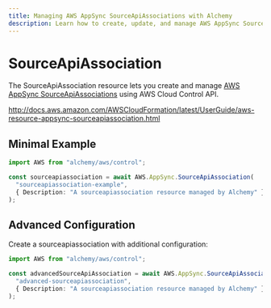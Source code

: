```yaml
---
title: Managing AWS AppSync SourceApiAssociations with Alchemy
description: Learn how to create, update, and manage AWS AppSync SourceApiAssociations using Alchemy Cloud Control.
---
```


# SourceApiAssociation

The SourceApiAssociation resource lets you create and manage [AWS AppSync SourceApiAssociations](https://docs.aws.amazon.com/appsync/latest/userguide/) using AWS Cloud Control API.

http://docs.aws.amazon.com/AWSCloudFormation/latest/UserGuide/aws-resource-appsync-sourceapiassociation.html

## Minimal Example

```ts
import AWS from "alchemy/aws/control";

const sourceapiassociation = await AWS.AppSync.SourceApiAssociation(
  "sourceapiassociation-example",
  { Description: "A sourceapiassociation resource managed by Alchemy" }
);
```

## Advanced Configuration

Create a sourceapiassociation with additional configuration:

```ts
import AWS from "alchemy/aws/control";

const advancedSourceApiAssociation = await AWS.AppSync.SourceApiAssociation(
  "advanced-sourceapiassociation",
  { Description: "A sourceapiassociation resource managed by Alchemy" }
);
```

